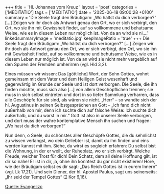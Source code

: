 +++
title = 'Hl. Johannes vom Kreuz  '
layout = 'post'
categories = ['MEDITATIO']
tags = ['MEDITATIO']
date = '2025-06-18 09:00:28 +0100'
summary = 'Die Seele fragt den Bräutigam: „Wo hältst du dich verborgen?“ [...] Zeigen wir ihr doch als Antwort genau den Ort, wo er sich verbirgt, den Ort, wo sie ihn mit Gewissheit findet, auf so vollkommene und behutsame Weise, wie es in diesem Leben nur möglich ist. Von da an wird sie ni....'
linkedsummaryImage = 'meditatio.jpg'
keepImageRatio = 'true'
+++
	Die Seele fragt den Bräutigam: „Wo hältst du dich verborgen?“ [...] Zeigen wir ihr doch als Antwort genau den Ort, wo er sich verbirgt, den Ort, wo sie ihn mit Gewissheit findet, auf so vollkommene und behutsame Weise, wie es in diesem Leben nur möglich ist. Von da an wird sie nicht mehr vergeblich auf den Spuren der Fremden umherirren (vgl.<!--more--> Hld 3,2).
 
Eines müssen wir wissen: Das [göttliche] Wort, der Sohn Gottes, wohnt gemeinsam mit dem Vater und dem Heiligen Geist wesenhaft und gegenwärtig im Grunde der Seele und ist dort verborgen. Die Seele, die ihn finden möchte, muss sich also [...] von allem Geschöpflichen trennen; sie muss in sich selbst eintreten und dort in so tiefer Sammlung verharren, dass alle Geschöpfe für sie sind, als wären sie nicht. „Herr“ – so wandte sich der hl. Augustinus in seinen Selbstgesprächen an Gott – „ich fand dich nicht außerhalb von mir, denn ich suchte dich auf falsche Weise: Ich suchte dich außerhalb, und du warst in mir.“ Gott ist also in unserer Seele verborgen, und dort muss der wahre kontemplative Mensch ihn suchen und fragen: „Wo hast du dich verborgen?“ 
 
Nun denn, o Seele, du schönstes aller Geschöpfe Gottes, die du sehnlichst zu wissen verlangst, wo dein Geliebter ist, damit du ihn finden und eins werden kannst mit ihm. Siehe, du wirst es sogleich erfahren: Du selbst bist die Wohnung, in der er weilt, der Ruheplatz, wo er sich verbirgt. Welche Freude, welcher Trost für dich! Dein Schatz, dem all deine Hoffnung gilt, ist dir so nahe! Er ist in dir, ja, ohne ihn könntest du gar nicht existieren! Höre, wie der Bräutigam selbst es dir sagt: „Das Reich Gottes ist in eurem Innern“ (vgl. Lk 17,21). Und sein Diener, der hl. Apostel Paulus, sagt uns seinerseits: „Ihr seid der Tempel Gottes“ (2 Kor 6,16).


[Quelle: Evangelizo](https://evangeliumtagfuertag.org/DE/gospel)
